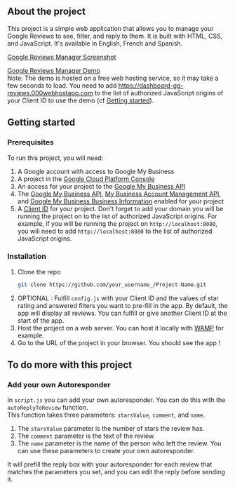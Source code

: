 ## About the project

This project is a simple web application that allows you to manage your Google Reviews to see, filter, and reply to them. It is built with HTML, CSS, and JavaScript. It's available in English, French and Spanish.

[Google Reviews Manager Screenshot](https://dashboard-reviews.000webhostapp.com/screen.png)

[Google Reviews Manager Demo](https://dashboard-reviews.000webhostapp.com/)  
Note: The demo is hosted on a free web hosting service, so it may take a few seconds to load. You need to add https://dashboard-gg-reviews.000webhostapp.com to the list of authorized JavaScript origins of your Client ID to use the demo (cf [Getting started](#getting-started)).

## Getting started

### Prerequisites

To run this project, you will need:

1. A Google account with access to Google My Business
2. A project in the [Google Cloud Platform Console](https://console.cloud.google.com/)
3. An access for your project to the [Google My Business API](https://developers.google.com/my-business/content/prereqs?)
4. The [Google My Business API](https://console.cloud.google.com/marketplace/product/google/mybusiness.googleapis.com), [My Business Account Management API](https://developers.google.com/my-business/reference/accountmanagement/rest?), and
[Google My Business Business Information](https://developers.google.com/my-business/reference/businessinformation) enabled for your project
5. A [Client ID](https://console.cloud.google.com/apis/credentials) for your project. Don't forget to add your domain you will be running the project on to the list of authorized JavaScript origins. For example, if you will be running the project on `http://localhost:8080`, you will need to add `http://localhost:8080` to the list of authorized JavaScript origins.

### Installation
1. Clone the repo
   ```sh
   git clone https://github.com/your_username_/Project-Name.git
   ```
2. OPTIONAL : Fulfill `config.js` with your Client ID and the values of star rating and answered filters you want to pre-fill in the app. By default, the app will display all reviews. You can fulfill or give another Client ID at the start of the app.
3. Host the project on a web server. You can host it locally with [WAMP](https://www.wampserver.com/en/) for example.
4. Go to the URL of the project in your browser. You should see the app !

## To do more with this project

### Add your own Autoresponder

In `script.js` you can add your own autoresponder. You can do this with the `autoReplyToReview` function.  
This function takes three parameters: `starsValue`, `comment`, and `name`. 

1. The `starsValue` parameter is the number of stars the review has. 
2. The `comment` parameter is the text of the review. 
3. The `name` parameter is the name of the person who left the review. You can use these parameters to create your own autoresponder. 

It will prefill the reply box with your autoresponder for each review that matches the parameters you set, and you can edit the reply before sending it.